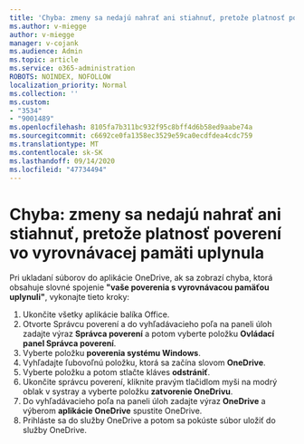 ```yaml
---
title: 'Chyba: zmeny sa nedajú nahrať ani stiahnuť, pretože platnosť poverení vo vyrovnávacej pamäti uplynula'
ms.author: v-miegge
author: v-miegge
manager: v-cojank
ms.audience: Admin
ms.topic: article
ms.service: o365-administration
ROBOTS: NOINDEX, NOFOLLOW
localization_priority: Normal
ms.collection: ''
ms.custom:
- "3534"
- "9001489"
ms.openlocfilehash: 8105fa7b311bc932f95c8bff4d6b58ed9aabe74a
ms.sourcegitcommit: c6692ce0fa1358ec3529e59ca0ecdfdea4cdc759
ms.translationtype: MT
ms.contentlocale: sk-SK
ms.lasthandoff: 09/14/2020
ms.locfileid: "47734494"
---
```

# <a name="error-we-cant-upload-or-download-your-changes-because-your-cached-credentials-have-expired"></a>Chyba: zmeny sa nedajú nahrať ani stiahnuť, pretože platnosť poverení vo vyrovnávacej pamäti uplynula

Pri ukladaní súborov do aplikácie OneDrive, ak sa zobrazí chyba, ktorá obsahuje slovné spojenie **"vaše poverenia s vyrovnávacou pamäťou uplynuli"**, vykonajte tieto kroky:

1. Ukončite všetky aplikácie balíka Office.
1. Otvorte Správcu poverení a do vyhľadávacieho poľa na paneli úloh zadajte výraz **Správca poverení** a potom vyberte položku **Ovládací panel Správca poverení**.
1. Vyberte položku **poverenia systému Windows**.
1. Vyhľadajte ľubovoľnú položku, ktorá sa začína slovom **OneDrive**.
1. Vyberte položku a potom stlačte kláves **odstrániť**.
1. Ukončite správcu poverení, kliknite pravým tlačidlom myši na modrý oblak v systray a vyberte položku **zatvorenie OneDrivu**.
1. Do vyhľadávacieho poľa na paneli úloh zadajte výraz **OneDrive** a výberom **aplikácie OneDrive** spustite OneDrive.
1. Prihláste sa do služby OneDrive a potom sa pokúste súbor uložiť do služby OneDrive.

